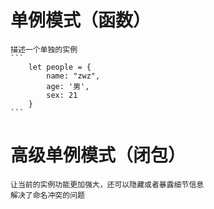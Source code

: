 # 单例模式（函数）

    描述一个单独的实例
    ```
        let people = {
            name: "zwz",
            age: '男',
            sex: 21
        }
    ```


# 高级单例模式（闭包）

    让当前的实例功能更加强大，还可以隐藏或者暴露细节信息
    解决了命名冲突的问题